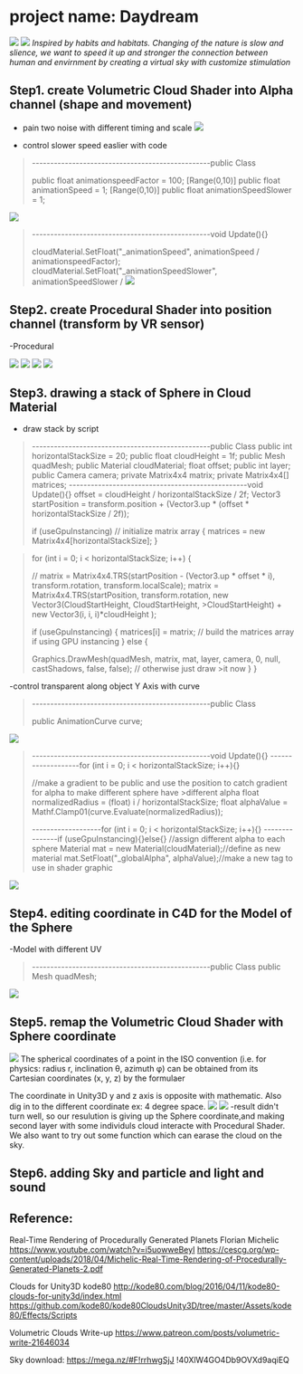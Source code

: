 # project name: Daydream
![](image/IMG_3357.JPG)
![](image/IMG_3343.JPG)
_Inspired by habits and habitats. Changing of the nature is slow and slience, we want to speed it up and stronger the connection between human and envirnment by creating a virtual sky with customize stimulation_



## Step1. create Volumetric Cloud Shader into Alpha channel (shape and movement)

- pain two noise with different timing and scale
![](image/001.jpg)

- control slower speed easlier with code 
>-------------------------------------------------public Class
>
>public float animationspeedFactor = 100;
>[Range(0,10)] public float animationSpeed = 1;
>[Range(0,10)] public float animationSpeedSlower = 1;
>
![](image/002.jpg)
>
>-------------------------------------------------void Update(){}
>
>cloudMaterial.SetFloat("_animationSpeed", animationSpeed / animationspeedFactor);
>cloudMaterial.SetFloat("_animationSpeedSlower", animationSpeedSlower /
![](image/003.jpg)



## Step2. create Procedural Shader into position channel (transform by VR sensor)
-Procedural



![](image/004.jpg)
![](image/005.jpg)
![](image/006.jpg)
![](image/007.jpg)



## Step3. drawing a stack of Sphere in Cloud Material 
- draw stack by script
>-------------------------------------------------public Class
>public int horizontalStackSize = 20;
>public float cloudHeight = 1f;
>public Mesh quadMesh;
>public Material cloudMaterial;
>float offset;
>public int layer;
>public Camera camera;
>private Matrix4x4 matrix;
>private Matrix4x4[] matrices;
>-------------------------------------------------void Update(){}
>offset = cloudHeight / horizontalStackSize / 2f;
>Vector3 startPosition = transform.position + (Vector3.up * (offset * horizontalStackSize / 2f));
>
>
>if (useGpuInstancing) // initialize matrix array
>{
>matrices = new Matrix4x4[horizontalStackSize];
>}

>
>for (int i = 0; i < horizontalStackSize; i++)
>{
>
>
>// matrix = Matrix4x4.TRS(startPosition - (Vector3.up * offset * i), transform.rotation, transform.localScale);
>matrix = Matrix4x4.TRS(startPosition, transform.rotation, new Vector3(CloudStartHeight, CloudStartHeight, >CloudStartHeight) + new Vector3(i, i, i)*cloudHeight );
>
>
>if (useGpuInstancing)
>{
>matrices[i] = matrix; // build the matrices array if using GPU instancing
>}
>else
>{ 
>
>Graphics.DrawMesh(quadMesh, matrix, mat, layer, camera, 0, null, castShadows, false, false); // otherwise just draw >it now
>}
>}
>
>


-control transparent along object Y Axis with curve

>
>-------------------------------------------------public Class
>
>public AnimationCurve curve;
>
![](image/008.jpg)
>
>-------------------------------------------------void Update(){}
>-------------------for (int i = 0; i < horizontalStackSize; i++){}
>
>//make a gradient to be public and use the position to catch gradient for alpha to make different sphere have >different alpha
>float normalizedRadius = (float) i / horizontalStackSize;
>float alphaValue = Mathf.Clamp01(curve.Evaluate(normalizedRadius));
>
>-------------------for (int i = 0; i < horizontalStackSize; i++){}
>---------------if (useGpuInstancing){}else{}
>//assign different alpha to each sphere
>Material mat = new Material(cloudMaterial);//define as new material
>mat.SetFloat("_globalAlpha", alphaValue);//make a new tag to use in shader graphic
>
![](image/013.jpg)
>

## Step4. editing coordinate in C4D for the Model of the Sphere
-Model with different UV

>-------------------------------------------------public Class
>public Mesh quadMesh;
>
![](image/009.jpg)
>

## Step5. remap the Volumetric Cloud Shader with Sphere coordinate
![](image/010.jpg)
The spherical coordinates of a point in the ISO convention (i.e. for physics: radius r, inclination θ, azimuth φ) can be obtained from its Cartesian coordinates (x, y, z) by the formulaer 

The coordinate in Unity3D y and z axis is opposite with mathematic. Also dig in to the different coordinate ex: 4 degree space.
![](image/012.jpg)
![](image/011.jpg)
-result didn't turn well, so our resulution is giving up the Sphere coordinate,and making second layer with some individuls cloud interacte with Procedural Shader. We also want to try out some function which can earase the cloud on the sky.


## Step6. adding Sky and particle and light and sound



## Reference:
Real-Time Rendering of Procedurally Generated Planets 
Florian Michelic
https://www.youtube.com/watch?v=i5uowweBeyI
https://cescg.org/wp-content/uploads/2018/04/Michelic-Real-Time-Rendering-of-Procedurally-Generated-Planets-2.pdf

Clouds for Unity3D
kode80
http://kode80.com/blog/2016/04/11/kode80-clouds-for-unity3d/index.html
https://github.com/kode80/kode80CloudsUnity3D/tree/master/Assets/kode80/Effects/Scripts

Volumetric Clouds Write-up
https://www.patreon.com/posts/volumetric-write-21646034

Sky download:
https://mega.nz/#F!rrhwgSjJ
!40XlW4GO4Db9OVXd9aqiEQ

